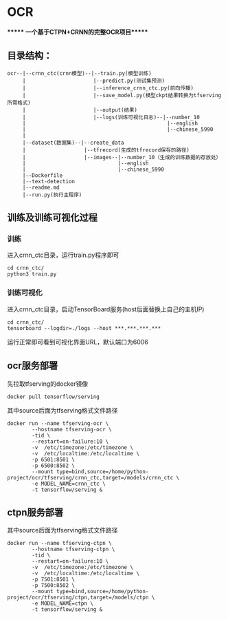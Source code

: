 # OCR

**\*\*\*\*\* 一个基于CTPN+CRNN的完整OCR项目\*\*\*\*\***

## 目录结构：

```
ocr--|--crnn_ctc(crnn模型)--|--train.py(模型训练)
     |                      |--predict.py(测试集预测)
     |                      |--inference_crnn_ctc.py(前向传播)
     |                      |--save_model.py(模型ckpt结果转换为tfserving所需格式)
     |                      |--output(结果)
     |                      |--logs(训练可视化日志)--|--number_10
     |                                              |--english
     |                                              |--chinese_5990
     |
     |--dataset(数据集)--|--create_data
     |                   |--tfrecord(生成的tfrecord保存的路径)
     |                   |--images--|--number_10（生成的训练数据的存放处）
     |                              |--english
     |                              |--chinese_5990
     |--Dockerfile
     |--text-detection
     |--readme.md
     |--run.py(执行主程序)
```
## 训练及训练可视化过程
### 训练
进入crnn_ctc目录，运行train.py程序即可
```
cd crnn_ctc/
python3 train.py
```
### 训练可视化
进入crnn_ctc目录，启动TensorBoard服务(host后面替换上自己的主机IP)
```
cd crnn_ctc/
tensorboard --logdir=./logs --host ***.***.***.***
```
运行正常即可看到可视化界面URL，默认端口为6006

## ocr服务部署
先拉取tfserving的docker镜像
```
docker pull tensorflow/serving
```
其中source后面为tfserving格式文件路径
```
docker run --name tfserving-ocr \
        --hostname tfserving-ocr \
        -tid \
        --restart=on-failure:10 \
        -v  /etc/timezone:/etc/timezone \
        -v  /etc/localtime:/etc/localtime \
        -p 6501:8501 \
        -p 6500:8502 \
        --mount type=bind,source=/home/python-project/ocr/tfserving/crnn_ctc,target=/models/crnn_ctc \
        -e MODEL_NAME=crnn_ctc \
        -t tensorflow/serving &
```
## ctpn服务部署
其中source后面为tfserving格式文件路径
```
docker run --name tfserving-ctpn \
        --hostname tfserving-ctpn \
        -tid \
        --restart=on-failure:10 \
        -v  /etc/timezone:/etc/timezone \
        -v  /etc/localtime:/etc/localtime \
        -p 7501:8501 \
        -p 7500:8502 \
        --mount type=bind,source=/home/python-project/ocr/tfserving/ctpn,target=/models/ctpn \
        -e MODEL_NAME=ctpn \
        -t tensorflow/serving &
```